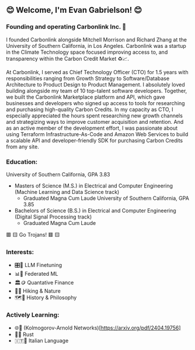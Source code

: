 ## 😊 Welcome, I'm Evan Gabrielson! 😊 


### Founding and operating Carbonlink Inc. 🌿
I founded Carbonlink alongside Mitchell Morrison and Richard Zhang at the University of Southern California, in Los Angeles. Carbonlink was a startup in the Climate Technology space focused improving access to, and transparency within the Carbon Credit Market ♻️📈.

At Carbonlink, I served as Chief Technology Officer (CTO) for 1.5 years with responsibilities ranging from Growth Strategy to Software/Database Architecture to Product Design to Product Management. I absolutely loved building alongside my team of 10 top-talent software developers. Together, we built the Carbonlink Marketplace platform and API, which gave businesses and developers who signed up access to tools for researching and purchasing high-quality Carbon Credits. In my capacity as CTO, I especially appreciated the hours spent researching new growth channels and strategizing ways to improve customer acquisition and retention. And as an active member of the development effort, I was passionate about using Terraform Infrastructure-As-Code and Amazon Web Services to build a scalable API and developer-friendly SDK for purchasing Carbon Credits from any site.

### Education:

University of Southern California, GPA 3.83
  - Masters of Science (M.S.) in Electrical and Computer Engineering (Machine Learning and Data Science track)
    - Graduated Magna Cum Laude
University of Southern California, GPA 3.85
  - Bachelors of Science (B.S.) in Electrical and Computer Engineering (Digital Signal Processing track)
    - Graduated Magna Cum Laude

🟥 🟨 Go Trojans! 🟥 🟨

### Interests: 

  - 🎛️🔢 LLM Finetuning
  - 📊📲 Federated ML
  - 🏛️🪙 Quantative Finance
  - 🥾🌱 Hiking & Nature 
  - 🗺️📖 History & Philosophy

### Actively Learning:

  - 🌐📶 (Kolmogorov-Arnold Networks)[https://arxiv.org/pdf/2404.19756]
  - 🦀✨ Rust
  - 🇮🇹🤌 Italian Language
